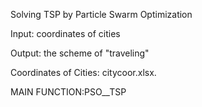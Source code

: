 Solving TSP by Particle Swarm Optimization 

Input: coordinates of cities

Output: the scheme of "traveling"

Coordinates of Cities: citycoor.xlsx.

MAIN FUNCTION:PSO__TSP


